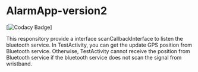 # AlarmApp-version2

[![Codacy Badge][codacy-img]]


This responsitory provide a interface scanCallbackInterface to listen the bluetooth service. In TestActivity, you can get the update GPS position from Bluetooth service. Otherwise, TestActivity cannot receive the position from Bluetooth service if the bluetooth service does not scan the signal from wristband.

[codacy-img]: 
https://preview.ibb.co/gmRpKf/1.png
